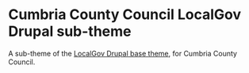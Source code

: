 # Cumbria County Council LocalGov Drupal sub-theme

A sub-theme of the [LocalGov Drupal base theme](https://github.com/localgovdrupal/localgov_base), for Cumbria County Council.
